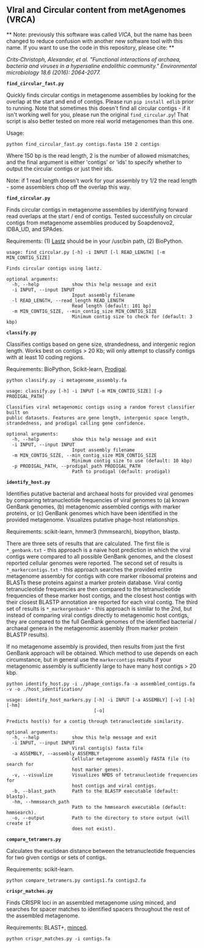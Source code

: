 ## VIral and Circular content from metAgenomes (VRCA)

** Note: previously this software was called *VICA*, but the name has been changed to reduce confusion with another new software tool with this name. If you want to use the code in this repository, please cite: **

*Crits‐Christoph, Alexander, et al. "Functional interactions of archaea, bacteria and viruses in a hypersaline endolithic community." Environmental microbiology 18.6 (2016): 2064-2077.*

**`find_circular_fast.py`**

Quickly finds circular contigs in metagenome assemblies by looking for the overlap at the start and end of contigs. Please run `pip install edlib` prior to running. Note that sometimes this doesn't find all circular contigs - if it isn't working well for you, please run the original `find_circular.py`! That script is also better tested on more real world metagenomes than this one.

Usage:

```
python find_circular_fast.py contigs.fasta 150 2 contigs
```
Where 150 bp is the read length, 2 is the number of allowed mismatches, and the final argument is either 'contigs' or 'ids' to specify whether to output the circular contigs or just their ids.

Note: if 1 read length doesn't work for your assembly try 1/2 the read length - some assemblers chop off the overlap this way.


**`find_circular.py`**

Finds circular contigs in metagenome assemblies by identifying forward read overlaps at the start / end of contigs. Tested successfully on circular contigs from metagenome assemblies produced by Soapdenovo2, IDBA_UD, and SPAdes.

Requirements: (1) [Lastz](http://www.bx.psu.edu/~rsharris/lastz/) should be in your /usr/bin path, (2) BioPython.

```
usage: find_circular.py [-h] -i INPUT [-l READ_LENGTH] [-m MIN_CONTIG_SIZE]

Finds circular contigs using lastz.

optional arguments:
  -h, --help            show this help message and exit
  -i INPUT, --input INPUT
                        Input assembly filename
  -l READ_LENGTH, --read_length READ_LENGTH
                        Read length (default: 101 bp)
  -m MIN_CONTIG_SIZE, --min_contig_size MIN_CONTIG_SIZE
                        Minimum contig size to check for (default: 3 kbp)
```


**`classify.py`**

Classifies contigs based on gene size, strandedness, and intergenic region length. Works best on contigs > 20 Kb; will only attempt to classify contigs with at least 10 coding regions.

Requirements: BioPython, Scikit-learn, [Prodigal](https://github.com/hyattpd/Prodigal/wiki/installation).

```
python classify.py -i metagenome_assembly.fa
```

```
usage: classify.py [-h] -i INPUT [-m MIN_CONTIG_SIZE] [-p PRODIGAL_PATH]

Classifies viral metagenomic contigs using a random forest classifier built on
public datasets. Features are gene length, intergenic space length,
strandedness, and prodigal calling gene confidence.

optional arguments:
  -h, --help            show this help message and exit
  -i INPUT, --input INPUT
                        Input assembly filename
  -m MIN_CONTIG_SIZE, --min_contig_size MIN_CONTIG_SIZE
                        Minimum contig size to use (default: 10 kbp)
  -p PRODIGAL_PATH, --prodigal_path PRODIGAL_PATH
                        Path to prodigal (default: prodigal)
```


**`identify_host.py`**

Identifies putative bacterial and archaeal hosts for provided viral genomes by comparing tetranucleotide frequencies of viral genomes to (a) known GenBank genomes, (b) metagenomic assembled contigs with marker proteins, or (c) GenBank genomes which have been identified in the provided metagenome. Visualizes putative phage-host relationships.

Requirements: scikit-learn, hmmer3 (hmmsearch), biopython, blastp.

There are three sets of results that are calculated. The first file is `*_genbank.txt` - this approach is a naive host prediction in which the viral contigs were compared to all possible GenBank genomes, and the closest reported cellular genomes were reported. The second set of results is `*_markercontigs.txt` - this approach searches the provided entire metagenome assembly for contigs with core marker ribosomal proteins and BLASTs these proteins against a marker protein database. Viral contig tetranucleotide frequencies are then compared to the tetranucleotide frequencies of these marker host contigs, and the closest host contigs with their closest BLASTP annotation are reported for each viral contig. The third set of results is `*_markergenbank*` - this approach is similar to the 2nd, but instead of comparing viral contigs directly to metagenomic host contigs, they are compared to the full GenBank genomes of the identified bacterial / archaeal genera in the metagenomic assembly (from marker protein BLASTP results).

If no metagenome assembly is provided, then results from just the first GenBank approach will be obtained. Which method to use depends on each circumstance, but in general use the `markercontigs` results if your metagenomic assembly is sufficiently large to have many host contigs > 20 kbp.

```
python identify_host.py -i ./phage_contigs.fa -a assembled_contigs.fa -v -o ./host_identification/
```

```
usage: identify_host_markers.py [-h] -i INPUT [-a ASSEMBLY] [-v] [-b] [-hm]
                                [-o]

Predicts host(s) for a contig through tetranucleotide similarity.

optional arguments:
  -h, --help            show this help message and exit
  -i INPUT, --input INPUT
                        Viral contig(s) fasta file
  -a ASSEMBLY, --assembly ASSEMBLY
                        Cellular metagenome assembly FASTA file (to search for
                        host marker genes).
  -v, --visualize       Visualizes NMDS of tetranucleotide frequencies for
                        host contigs and viral contigs.
  -b, --blast_path      Path to the BLASTP executable (default: blastp).
  -hm, --hmmsearch_path
                        Path to the hmmsearch executable (default: hmmsearch).
  -o, --output          Path to the directory to store output (will create if
                        does not exist).
```

**`compare_tetramers.py`**

Calculates the euclidean distance between the tetranucleotide frequencies for two given contigs or sets of contigs.

Requirements: scikit-learn.

```
python compare_tetramers.py contigs1.fa contigs2.fa
```

**`crispr_matches.py`**

Finds CRISPR loci in an assembled metagenome using minced, and searches for spacer matches to identified spacers throughout the rest of the assembled metagenome.

Requirements: BLAST+, [minced](https://github.com/ctSkennerton/minced/tree/master).

```
python crispr_matches.py -i contigs.fa
```
